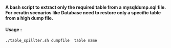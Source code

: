 #### A bash script to extract only the required table from a mysqldump.sql file. For ceratin scenarios like Database need to restore only a specific table from a high dump file.

#### Usage :
```
./table_spillter.sh dumpfile  table name
```


